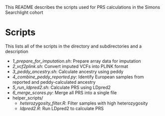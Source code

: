 This README describes the scripts used for PRS calculations in the Simons Searchlight cohort

# Scripts
This lists all of the scripts in the directory and subdirectories and a description
- _1_prepare_for_imputation.sh_: Prepare array data for imputation
- _2_vcf2plink.sh_: Convert imputed VCFs into PLINK format
- _3_peddy_ancestry.sh_: Calculate ancestry using peddy
- _4_combine_peddy_reported.py_: Identify European samples from reported and peddy-calculated ancestry
- _5_run_ldpred2.sh_: Calculate PRS using LDpred2
- _6_merge_scores.py_: Merge all PRS into a single file
- helper_scripts/
	- _heterozygosity_filter.R_: Filter samples with high heterozygosity
	- _ldpred2.R_: Run LDpred2 to calculate PRS

